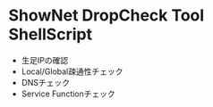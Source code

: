 # ShowNet DropCheck Tool ShellScript

- 生足IPの確認
- Local/Global疎通性チェック
- DNSチェック
- Service Functionチェック